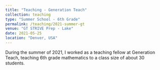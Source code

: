 ```yaml
---
title: "Teaching - Generation Teach"
collection: teaching
type: "Summer School - 6th Grade"
permalink: /teaching/2021-summer-gt
venue: "GT STRIVE Prep - Lake"
date: 2021-05-25
location: "Denver, USA"
---
```


During the summer of 2021, I worked as a teaching fellow at Generation Teach, teaching 6th grade mathematics to a class size of about 30 students. 